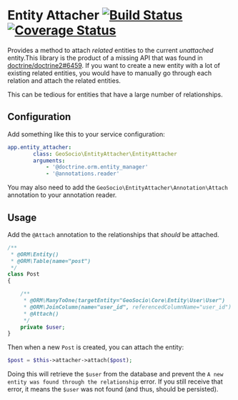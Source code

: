 # Entity Attacher [![Build Status](https://travis-ci.org/geosocio/entity-attacher.svg?branch=develop)](https://travis-ci.org/geosocio/entity-attacher) [![Coverage Status](https://coveralls.io/repos/github/geosocio/entity-attacher/badge.svg)](https://coveralls.io/github/geosocio/entity-attacher)
Provides a method to attach _related_ entities to the current _unattached_
entity.This library is the product of a missing API that was found in
[doctrine/doctrine2#6459](https://github.com/doctrine/doctrine2/issues/6459). If
you want to create a new entity with a lot of existing related entities, you
would have to manually go through each relation and attach the related entities.

This can be tedious for entities that have a large number of relationships.

## Configuration
Add something like this to your service configuration:
```yaml
app.entity_attacher:
        class: GeoSocio\EntityAttacher\EntityAttacher
        arguments:
            - '@doctrine.orm.entity_manager'
            - '@annotations.reader'
```

You may also need to add the `GeoSocio\EntityAttacher\Annotation\Attach`
annotation to your annotation reader.

## Usage

Add the `@Attach` annotation to the relationships that _should_ be attached.

```php
/**
 * @ORM\Entity()
 * @ORM\Table(name="post")
 */
class Post
{

    /**
     * @ORM\ManyToOne(targetEntity="GeoSocio\Core\Entity\User\User")
     * @ORM\JoinColumn(name="user_id", referencedColumnName="user_id")
     * @Attach()
     */
    private $user;
}
```

Then when a new `Post` is created, you can attach the entity:
```php
$post = $this->attacher->attach($post);
```
Doing this will retrieve the `$user` from the database and prevent the `A new
entity was found through the relationship` error. If you still receive that
error, it means the `$user` was not found (and thus, should be persisted).

